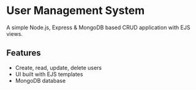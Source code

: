 # User Management System

A simple Node.js, Express & MongoDB based CRUD application with EJS views.

## Features
- Create, read, update, delete users
- UI built with EJS templates
- MongoDB database
